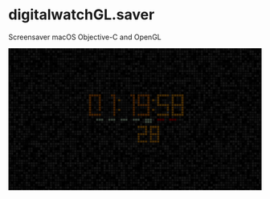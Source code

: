 # digitalwatchGL.saver
Screensaver macOS Objective-C and OpenGL 


![screensot1](screenshot.webp  "Screenshot")
